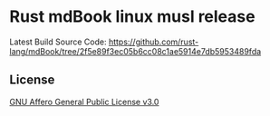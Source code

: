 # Rust mdBook linux musl release

Latest Build Source Code: https://github.com/rust-lang/mdBook/tree/2f5e89f3ec05b6cc08c1ae5914e7db5953489fda

## License

[GNU Affero General Public License v3.0](https://choosealicense.com/licenses/agpl-3.0/)
